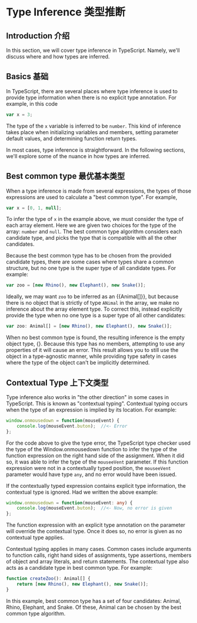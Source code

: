 Type Inference 类型推断
====

Introduction 介绍
----

In this section, we will cover type inference in TypeScript. Namely, we'll discuss where and how types are inferred.

Basics 基础
----

In TypeScript, there are several places where type inference is used to provide type information when there is no explicit type annotation. For example, in this code

```ts
var x = 3;
```

The type of the `x` variable is inferred to be `number`. This kind of inference takes place when initializing variables and members, setting parameter default values, and determining function return types.

In most cases, type inference is straightforward. In the following sections, we'll explore some of the nuance in how types are inferred.

Best common type 最优基本类型
----

When a type inference is made from several expressions, the types of those expressions are used to calculate a "best common type". For example,

```ts
var x = [0, 1, null];
```

To infer the type of `x` in the example above, we must consider the type of each array element. Here we are given two choices for the type of the array: `number` and `null`. The best common type algorithm considers each candidate type, and picks the type that is compatible with all the other candidates.

Because the best common type has to be chosen from the provided candidate types, there are some cases where types share a common structure, but no one type is the super type of all candidate types. For example:

```ts
var zoo = [new Rhino(), new Elephant(), new Snake()];
```

Ideally, we may want `zoo` to be inferred as an {{Animal[]}}, but because there is no object that is strictly of type `ANimal` in the array, we make no inference about the array element type. To correct this, instead explicitly provide the type when no one type is a super type of all other candidates:

```ts
var zoo: Animal[] = [new Rhino(), new Elephant(), new Snake()];
```

When no best common type is found, the resulting inference is the empty object type, {}. Because this type has no members, attempting to use any properties of it will cause an error. This result allows you to still use the object in a type-agnostic manner, while providing type safety in cases where the type of the object can't be implicitly determined.

Contextual Type 上下文类型
----

Type inference also works in "the other direction" in some cases in TypeScript. This is known as "contextual typing". Contextual typing occurs when the type of an expression is implied by its location. For example: 

```ts
window.onmousedown = function(mouseEvent) { 
    console.log(mouseEvent.buton);  //<- Error
};
```

For the code above to give the type error, the TypeScript type checker used the type of the Window.onmousedown function to infer the type of the function expression on the right hand side of the assignment. When it did so, it was able to infer the type of the `mouseeVent` parameter. If this function expression were not in a contextually typed position, the `mouseeVent` parameter would have type `any`, and no error would have been issued.

If the contextually typed expression contains explicit type information, the contextual type is ignored. Had we written the above example:

```ts
window.onmousedown = function(mouseEvent: any) { 
    console.log(mouseEvent.buton);  //<- Now, no error is given
};
```

The function expression with an explicit type annotation on the parameter will override the contextual type. Once it does so, no error is given as no contextual type applies.

Contextual typing applies in many cases. Common cases include arguments to function calls, right hand sides of assignments, type assertions, members of object and array literals, and return statements. The contextual type also acts as a candidate type in best common type. For example:

```ts
function createZoo(): Animal[] {
    return [new Rhino(), new Elephant(), new Snake()];
}
```

In this example, best common type has a set of four candidates: Animal, Rhino, Elephant, and Snake. Of these, Animal can be chosen by the best common type algorithm.
